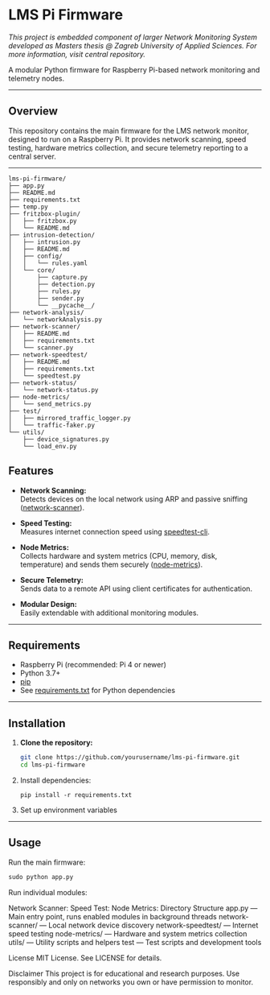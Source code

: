 # LMS Pi Firmware

*This project is embedded component of larger Network Monitoring System developed as Masters thesis @ Zagreb University of Applied Sciences. For more information, visit central repository.*

A modular Python firmware for Raspberry Pi-based network monitoring and telemetry nodes.

---

## Overview

This repository contains the main firmware for the LMS network monitor, designed to run on a Raspberry Pi. It provides network scanning, speed testing, hardware metrics collection, and secure telemetry reporting to a central server.

---

```
lms-pi-firmware/
├── app.py
├── README.md
├── requirements.txt
├── temp.py
├── fritzbox-plugin/
│   ├── fritzbox.py
│   └── README.md
├── intrusion-detection/
│   ├── intrusion.py
│   ├── README.md
│   ├── config/
│   │   └── rules.yaml
│   └── core/
│       ├── capture.py
│       ├── detection.py
│       ├── rules.py
│       ├── sender.py
│       └── __pycache__/
├── network-analysis/
│   └── networkAnalysis.py
├── network-scanner/
│   ├── README.md
│   ├── requirements.txt
│   └── scanner.py
├── network-speedtest/
│   ├── README.md
│   ├── requirements.txt
│   └── speedtest.py
├── network-status/
│   └── network-status.py
├── node-metrics/
│   └── send_metrics.py
├── test/
│   ├── mirrored_traffic_logger.py
│   └── traffic-faker.py
└── utils/
    ├── device_signatures.py
    └── load_env.py
```

## Features

- **Network Scanning:**  
  Detects devices on the local network using ARP and passive sniffing ([network-scanner](network-scanner/)).

- **Speed Testing:**  
  Measures internet connection speed using [speedtest-cli](network-speedtest/).

- **Node Metrics:**  
  Collects hardware and system metrics (CPU, memory, disk, temperature) and sends them securely ([node-metrics](node-metrics/)).

- **Secure Telemetry:**  
  Sends data to a remote API using client certificates for authentication.

- **Modular Design:**  
  Easily extendable with additional monitoring modules.

---

## Requirements

- Raspberry Pi (recommended: Pi 4 or newer)
- Python 3.7+
- [pip](https://pip.pypa.io/en/stable/)
- See [requirements.txt](requirements.txt) for Python dependencies

---

## Installation

1. **Clone the repository:**
   ```sh
   git clone https://github.com/yourusername/lms-pi-firmware.git
   cd lms-pi-firmware
   ```
2. Install dependencies:
    ```
    pip install -r requirements.txt
    ```

3. Set up environment variables

---

## Usage

Run the main firmware:
  ```python
  sudo python app.py
  ```
Run individual modules:

Network Scanner:
Speed Test:
Node Metrics:
Directory Structure
app.py — Main entry point, runs enabled modules in background threads
network-scanner/ — Local network device discovery
network-speedtest/ — Internet speed testing
node-metrics/ — Hardware and system metrics collection
utils/ — Utility scripts and helpers
test — Test scripts and development tools

License
MIT License. See LICENSE for details.

Disclaimer
This project is for educational and research purposes. Use responsibly and only on networks you own or have permission to monitor.
